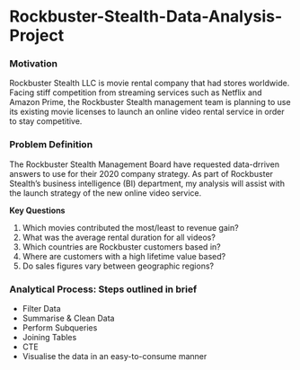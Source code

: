 # Rockbuster-Stealth-Data-Analysis-Project

### Motivation

Rockbuster Stealth LLC is movie rental company that had stores worldwide. Facing stiff competition from streaming services such as Netflix and Amazon Prime, the Rockbuster Stealth management team is planning to use its existing movie licenses to launch an online video rental service in order to stay competitive. 

### Problem Definition

The Rockbuster Stealth Management Board have requested data-drriven answers to use for their 2020 company strategy. As part of Rockbuster Stealth’s business intelligence (BI) department, my analysis will assist with the launch strategy of the new online video service.

**Key Questions**
1. Which movies contributed the most/least to revenue gain?
2. What was the average rental duration for all videos? 
3. Which countries are Rockbuster customers based in? 
4. Where are customers with a high lifetime value based? 
5. Do sales figures vary between geographic regions?

### Analytical Process: Steps outlined in brief

* Filter Data
* Summarise & Clean Data
* Perform Subqueries
* Joining Tables
* CTE
* Visualise the data in an easy-to-consume manner
